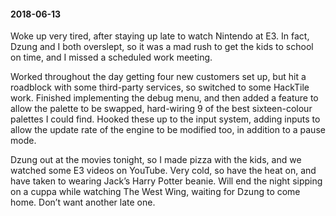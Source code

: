 #### 2018-06-13

Woke up very tired, after staying up late to watch Nintendo at E3. In fact, Dzung and I both overslept, so it was a mad rush to get the kids to school on time, and I missed a scheduled work meeting.

Worked throughout the day getting four new customers set up, but hit a roadblock with some third-party services, so switched to some HackTile work. Finished implementing the debug menu, and then added a feature to allow the palette to be swapped, hard-wiring 9 of the best sixteen-colour palettes I could find. Hooked these up to the input system, adding inputs to allow the update rate of the engine to be modified too, in addition to a pause mode.

Dzung out at the movies tonight, so I made pizza with the kids, and we watched some E3 videos on YouTube. Very cold, so have the heat on, and have taken to wearing Jack’s Harry Potter beanie. Will end the night sipping on a cuppa while watching The West Wing, waiting for Dzung to come home. Don’t want another late one.